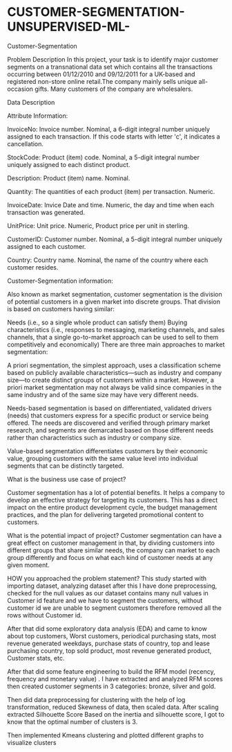# CUSTOMER-SEGMENTATION-UNSUPERVISED-ML-
Customer-Segmentation

Problem Description In this project, your task is to identify major customer segments on a transnational data set which contains all the transactions occurring between 01/12/2010 and 09/12/2011 for a UK-based and registered non-store online retail.The company mainly sells unique all-occasion gifts. Many customers of the company are wholesalers.

Data Description

Attribute Information:

InvoiceNo: Invoice number. Nominal, a 6-digit integral number uniquely assigned to each transaction. If this code starts with letter 'c', it indicates a cancellation.

StockCode: Product (item) code. Nominal, a 5-digit integral number uniquely assigned to each distinct product.

Description: Product (item) name. Nominal.

Quantity: The quantities of each product (item) per transaction. Numeric.

InvoiceDate: Invice Date and time. Numeric, the day and time when each transaction was generated.

UnitPrice: Unit price. Numeric, Product price per unit in sterling.

CustomerID: Customer number. Nominal, a 5-digit integral number uniquely assigned to each customer.

Country: Country name. Nominal, the name of the country where each customer resides.

Customer-Segmentation information:

Also known as market segmentation, customer segmentation is the division of potential customers in a given market into discrete groups. That division is based on customers having similar:

Needs (i.e., so a single whole product can satisfy them) Buying characteristics (i.e., responses to messaging, marketing channels, and sales channels, that a single go-to-market approach can be used to sell to them competitively and economically) There are three main approaches to market segmentation:

A priori segmentation, the simplest approach, uses a classification scheme based on publicly available characteristics—such as industry and company size—to create distinct groups of customers within a market. However, a priori market segmentation may not always be valid since companies in the same industry and of the same size may have very different needs.

Needs-based segmentation is based on differentiated, validated drivers (needs) that customers express for a specific product or service being offered. The needs are discovered and verified through primary market research, and segments are demarcated based on those different needs rather than characteristics such as industry or company size.

Value-based segmentation differentiates customers by their economic value, grouping customers with the same value level into individual segments that can be distinctly targeted.

What is the business use case of project?

Customer segmentation has a lot of potential benefits. It helps a company to develop an effective strategy for targeting its customers. This has a direct impact on the entire product development cycle, the budget management practices, and the plan for delivering targeted promotional content to customers.

What is the potential impact of project? Customer segmentation can have a great effect on customer management in that, by dividing customers into different groups that share similar needs, the company can market to each group differently and focus on what each kind of customer needs at any given moment.

HOW you approached the problem statement? This study started with importing dataset, analyzing dataset after this I have done preprocessing, checked for the null values as our dataset contains many null values in Customer id feature and we have to segment the customers, without customer id we are unable to segment customers therefore removed all the rows without Customer id.

After that did some exploratory data analysis (EDA) and came to know about top customers, Worst customers, periodical purchasing stats, most revenue generated weekdays, purchase stats of country, top and lease purchasing country, top sold product, most revenue generated product, Customer stats, etc.

After that did some feature engineering to build the RFM model (recency, frequency and monetary value) . I have extracted and analyzed RFM scores then created customer segments in 3 categories: bronze, silver and gold.

Then did data preprocessing for clustering with the help of log transformation, reduced Skewness of data, then scaled data. After scaling extracted Silhouette Score Based on the inertia and silhouette score, I got to know that the optimal number of clusters is 3.

Then implemented Kmeans clustering and plotted different graphs to visualize clusters
